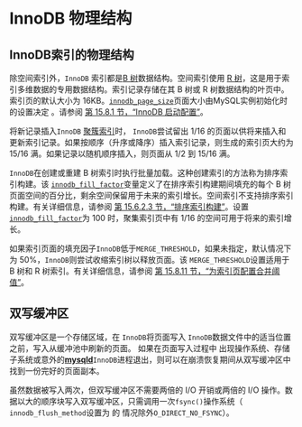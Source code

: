 # InnoDB 物理结构

## InnoDB索引的物理结构

除空间索引外，`InnoDB` 索引都是[B 树](https://dev.mysql.com/doc/refman/8.0/en/glossary.html#glos_b_tree)数据结构。空间索引使用 [R 树](https://dev.mysql.com/doc/refman/8.0/en/glossary.html#glos_r_tree)，这是用于索引多维数据的专用数据结构。索引记录存储在其 B 树或 R 树数据结构的叶页中。索引页的默认大小为 16KB。[`innodb_page_size`](https://dev.mysql.com/doc/refman/8.0/en/innodb-parameters.html#sysvar_innodb_page_size)页面大小由MySQL实例初始化时的设置决定 。请参阅 [第 15.8.1 节，“InnoDB 启动配置”](https://dev.mysql.com/doc/refman/8.0/en/innodb-init-startup-configuration.html)。

将新记录插入`InnoDB` [聚簇索引](https://dev.mysql.com/doc/refman/8.0/en/glossary.html#glos_clustered_index)时， `InnoDB`尝试留出 1/16 的页面以供将来插入和更新索引记录。如果按顺序（升序或降序）插入索引记录，则生成的索引页大约为 15/16 满。如果记录以随机顺序插入，则页面从 1/2 到 15/16 满。

`InnoDB`在创建或重建 B 树索引时执行批量加载。这种创建索引的方法称为排序索引构建。该 [`innodb_fill_factor`](https://dev.mysql.com/doc/refman/8.0/en/innodb-parameters.html#sysvar_innodb_fill_factor)变量定义了在排序索引构建期间填充的每个 B 树页面空间的百分比，剩余空间保留用于未来的索引增长。空间索引不支持排序索引构建。有关详细信息，请参阅 [第 15.6.2.3 节，“排序索引构建”](https://dev.mysql.com/doc/refman/8.0/en/sorted-index-builds.html)。设置 [`innodb_fill_factor`](https://dev.mysql.com/doc/refman/8.0/en/innodb-parameters.html#sysvar_innodb_fill_factor)为 100 时，聚集索引页中有 1/16 的空间可用于将来的索引增长。

如果索引页面的填充因子`InnoDB`低于`MERGE_THRESHOLD`，如果未指定，默认情况下为 50%，`InnoDB`则尝试收缩索引树以释放页面。该 `MERGE_THRESHOLD`设置适用于 B 树和 R 树索引。有关详细信息，请参阅 [第 15.8.11 节，“为索引页配置合并阈值”](https://dev.mysql.com/doc/refman/8.0/en/index-page-merge-threshold.html)。

## 双写缓冲区

双写缓冲区是一个存储区域，在 `InnoDB`将页面写入 `InnoDB`数据文件中的适当位置之前，写入从缓冲池中刷新的页面。 如果在页面写入过程中 出现操作系统、存储子系统或意外的[**mysqld**](https://dev.mysql.com/doc/refman/8.0/en/mysqld.html)`InnoDB`进程退出，则可以在崩溃恢复期间从双写缓冲区中找到一份完好的页面副本。

虽然数据被写入两次，但双写缓冲区不需要两倍的 I/O 开销或两倍的 I/O 操作。数据以大的顺序块写入双写缓冲区，只需调用一次`fsync()`操作系统（ `innodb_flush_method`设置为 的 情况除外`O_DIRECT_NO_FSYNC`）。